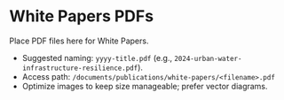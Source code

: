 # White Papers PDFs

Place PDF files here for White Papers.

- Suggested naming: `yyyy-title.pdf` (e.g., `2024-urban-water-infrastructure-resilience.pdf`).
- Access path: `/documents/publications/white-papers/<filename>.pdf`
- Optimize images to keep size manageable; prefer vector diagrams.
